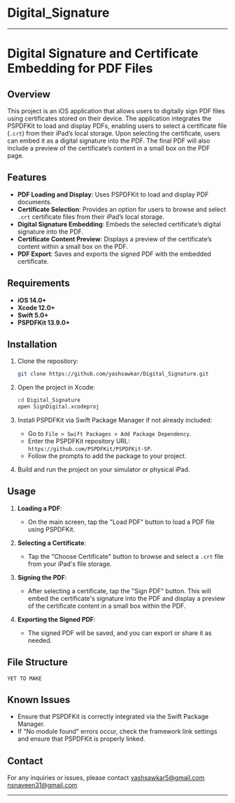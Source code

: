 # Digital_Signature
 
---

# Digital Signature and Certificate Embedding for PDF Files

## Overview

This project is an iOS application that allows users to digitally sign PDF files using certificates stored on their device. The application integrates the PSPDFKit to load and display PDFs, enabling users to select a certificate file (`.crt`) from their iPad’s local storage. Upon selecting the certificate, users can embed it as a digital signature into the PDF. The final PDF will also include a preview of the certificate’s content in a small box on the PDF page.

## Features

- **PDF Loading and Display**: Uses PSPDFKit to load and display PDF documents.
- **Certificate Selection**: Provides an option for users to browse and select `.crt` certificate files from their iPad’s local storage.
- **Digital Signature Embedding**: Embeds the selected certificate’s digital signature into the PDF.
- **Certificate Content Preview**: Displays a preview of the certificate’s content within a small box on the PDF.
- **PDF Export**: Saves and exports the signed PDF with the embedded certificate.

## Requirements

- **iOS 14.0+**
- **Xcode 12.0+**
- **Swift 5.0+**
- **PSPDFKit 13.9.0+**

## Installation

1. Clone the repository:
   ```bash
   git clone https://github.com/yashsawkar/Digital_Signature.git
   ```
2. Open the project in Xcode:
   ```bash
   cd Digital_Signature
   open SignDigital.xcodeproj
   ```
3. Install PSPDFKit via Swift Package Manager if not already included:
   - Go to `File > Swift Packages > Add Package Dependency`.
   - Enter the PSPDFKit repository URL: `https://github.com/PSPDFKit/PSPDFKit-SP`.
   - Follow the prompts to add the package to your project.

4. Build and run the project on your simulator or physical iPad.

## Usage

1. **Loading a PDF**:
   - On the main screen, tap the "Load PDF" button to load a PDF file using PSPDFKit.

2. **Selecting a Certificate**:
   - Tap the "Choose Certificate" button to browse and select a `.crt` file from your iPad's file storage.

3. **Signing the PDF**:
   - After selecting a certificate, tap the "Sign PDF" button. This will embed the certificate's signature into the PDF and display a preview of the certificate content in a small box within the PDF.

4. **Exporting the Signed PDF**:
   - The signed PDF will be saved, and you can export or share it as needed.

## File Structure

```
YET TO MAKE
```

## Known Issues

- Ensure that PSPDFKit is correctly integrated via the Swift Package Manager.
- If "No module found" errors occur, check the framework link settings and ensure that PSPDFKit is properly linked.

## Contact

For any inquiries or issues, please contact 
[yashsawkar5@gmail.com](mailto:yashsawkar5@gmail.com)
[nsnaveen31@gmail.com](mailto:nsnaveen31@gmail.com)

---
